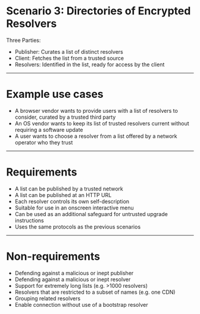 # Scenario 3: Directories of Encrypted Resolvers

Three Parties:
* Publisher: Curates a list of distinct resolvers
* Client: Fetches the list from a trusted source
* Resolvers: Identified in the list, ready for access by the client
------------------------------------------------
# Example use cases

* A browser vendor wants to provide users with a list of resolvers to consider, curated by a trusted third party
* An OS vendor wants to keep its list of trusted resolvers current without requiring a software update
* A user wants to choose a resolver from a list offered by a network operator who they trust
------------------------------------------------
# Requirements

* A list can be published by a trusted network
* A list can be published at an HTTP URL
* Each resolver controls its own self-description
* Suitable for use in an onscreen interactive menu
* Can be used as an additional safeguard for untrusted upgrade instructions
* Uses the same protocols as the previous scenarios
------------------------------------------------
# Non-requirements

* Defending against a malicious or inept publisher
* Defending against a malicious or inept resolver
* Support for extremely long lists (e.g. >1000 resolvers)
* Resolvers that are restricted to a subset of names (e.g. one CDN)
* Grouping related resolvers
* Enable connection without use of a bootstrap resolver
